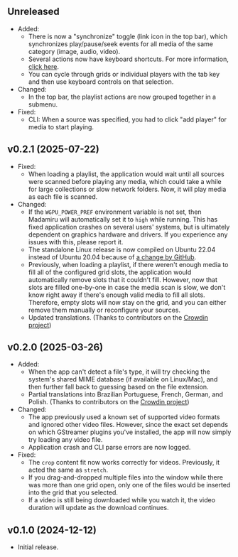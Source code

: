 ## Unreleased

* Added:
  * There is now a "synchronize" toggle (link icon in the top bar),
    which synchronizes play/pause/seek events for all media of the same category
    (image, audio, video).
  * Several actions now have keyboard shortcuts.
    For more information, [click here](/docs/help/keyboard-controls.md).
  * You can cycle through grids or individual players with the tab key
    and then use keyboard controls on that selection.
* Changed:
  * In the top bar, the playlist actions are now grouped together in a submenu.
* Fixed:
  * CLI: When a source was specified, you had to click "add player" for media to start playing.

## v0.2.1 (2025-07-22)

* Fixed:
  * When loading a playlist,
    the application would wait until all sources were scanned before playing any media,
    which could take a while for large collections or slow network folders.
    Now, it will play media as each file is scanned.
* Changed:
  * If the `WGPU_POWER_PREF` environment variable is not set,
    then Madamiru will automatically set it to `high` while running.
    This has fixed application crashes on several users' systems,
    but is ultimately dependent on graphics hardware and drivers.
    If you experience any issues with this, please report it.
  * The standalone Linux release is now compiled on Ubuntu 22.04 instead of Ubuntu 20.04
    because of [a change by GitHub](https://github.com/actions/runner-images/issues/11101).
  * Previously, when loading a playlist,
    if there weren't enough media to fill all of the configured grid slots,
    the application would automatically remove slots that it couldn't fill.
    However, now that slots are filled one-by-one in case the media scan is slow,
    we don't know right away if there's enough valid media to fill all slots.
    Therefore, empty slots will now stay on the grid,
    and you can either remove them manually or reconfigure your sources.
  * Updated translations.
    (Thanks to contributors on the [Crowdin project](https://crowdin.com/project/madamiru))

## v0.2.0 (2025-03-26)

* Added:
  * When the app can't detect a file's type,
    it will try checking the system's shared MIME database (if available on Linux/Mac),
    and then further fall back to guessing based on the file extension.
  * Partial translations into Brazilian Portuguese, French, German, and Polish.
    (Thanks to contributors on the [Crowdin project](https://crowdin.com/project/madamiru))
* Changed:
  * The app previously used a known set of supported video formats and ignored other video files.
    However, since the exact set depends on which GStreamer plugins you've installed,
    the app will now simply try loading any video file.
  * Application crash and CLI parse errors are now logged.
* Fixed:
  * The `crop` content fit now works correctly for videos.
    Previously, it acted the same as `stretch`.
  * If you drag-and-dropped multiple files into the window
    while there was more than one grid open,
    only one of the files would be inserted into the grid that you selected.
  * If a video is still being downloaded while you watch it,
    the video duration will update as the download continues.

## v0.1.0 (2024-12-12)

* Initial release.
